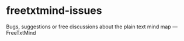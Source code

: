 # freetxtmind-issues
Bugs, suggestions or free discussions about the plain text mind map — FreeTxtMind
